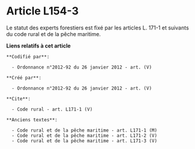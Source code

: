 # Article L154-3

Le statut des experts forestiers est fixé par les articles L. 171-1 et suivants du code rural et de la pêche maritime.

**Liens relatifs à cet article**

	**Codifié par**:

	  - Ordonnance n°2012-92 du 26 janvier 2012 - art. (V)

	**Créé par**:

	  - Ordonnance n°2012-92 du 26 janvier 2012 - art. (V)

	**Cite**:

	  - Code rural - art. L171-1 (V)

	**Anciens textes**:

	  - Code rural et de la pêche maritime - art. L171-1 (M)
	  - Code rural et de la pêche maritime - art. L171-2 (V)
	  - Code rural et de la pêche maritime - art. L171-3 (V)
